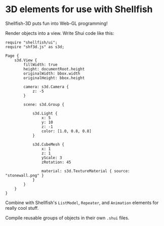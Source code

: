 # 3D elements for use with Shellfish

Shellfish-3D puts fun into Web-GL programming!

Render objects into a view. Write Shui code like this:

```
require "shellfish/ui";
require "shf3d.js" as s3d;

Page {
    s3d.View {
        fillWidth: true
        height: documentRoot.height
        originalWidth: bbox.width
        originalHeight: bbox.height

        camera: s3d.Camera {
            z: -5
        }

        scene: s3d.Group {

            s3d.Light {
                x: 5
                y: 10
                z: -1
                color: [1.0, 0.8, 0.8]
            }

            s3d.CubeMesh {
                x: 1
                z: 1
                yScale: 3
                zRotation: 45

                material: s3d.TextureMaterial { source: "stonewall.png" }
            }
        }
    }
}
```

Combine with Shellfish's `ListModel`, `Repeater`, and `Animation` elements for
really cool stuff.

Compile reusable groups of objects in their own `.shui` files.
